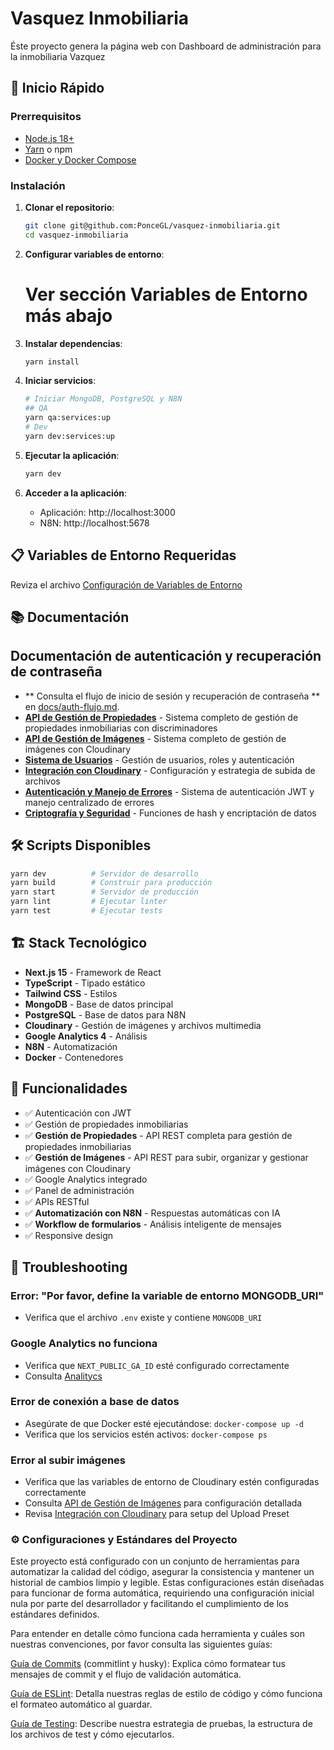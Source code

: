 # Vasquez Inmobiliaria

Éste proyecto genera la página web con Dashboard de administración para la inmobiliaria Vazquez

## 🚀 Inicio Rápido

### Prerrequisitos

- [Node.js 18+](https://nodejs.org/es/)
- [Yarn](https://classic.yarnpkg.com/lang/en/docs/install/#mac-stable) o npm
- [Docker y Docker Compose](https://www.docker.com/)

### Instalación

1. **Clonar el repositorio**:

   ```bash
   git clone git@github.com:PonceGL/vasquez-inmobiliaria.git
   cd vasquez-inmobiliaria
   ```

2. **Configurar variables de entorno**:

   # Ver sección **Variables de Entorno** más abajo

3. **Instalar dependencias**:

   ```bash
   yarn install
   ```

4. **Iniciar servicios**:

   ```bash
   # Iniciar MongoDB, PostgreSQL y N8N
   ## QA 
   yarn qa:services:up
   # Dev
   yarn dev:services:up
   ```

5. **Ejecutar la aplicación**:

   ```bash
   yarn dev
   ```

6. **Acceder a la aplicación**:
   - Aplicación: http://localhost:3000
   - N8N: http://localhost:5678

## 📋 Variables de Entorno Requeridas

Reviza el archivo [Configuración de Variables de Entorno](/docs/git-crypt.md)

## 📚 Documentación

## Documentación de autenticación y recuperación de contraseña

- ** Consulta el flujo de inicio de sesión y recuperación de contraseña ** en [docs/auth-flujo.md](docs/auth-flujo.md).
- **[API de Gestión de Propiedades](/docs/api-flows/property-api.md)** - Sistema completo de gestión de propiedades inmobiliarias con discriminadores
- **[API de Gestión de Imágenes](/docs/api-flows/api-images.md)** - Sistema completo de gestión de imágenes con Cloudinary
- **[Sistema de Usuarios](/docs/api-flows/api-users.md)** - Gestión de usuarios, roles y autenticación
- **[Integración con Cloudinary](/docs/api-flows/cloudinary.md)** - Configuración y estrategia de subida de archivos
- **[Autenticación y Manejo de Errores](/docs/api-flows/api-images.md)** - Sistema de autenticación JWT y manejo centralizado de errores
- **[Criptografía y Seguridad](/docs/api-flows/encryption.md)** - Funciones de hash y encriptación de datos

## 🛠️ Scripts Disponibles

```bash
yarn dev          # Servidor de desarrollo
yarn build        # Construir para producción
yarn start        # Servidor de producción
yarn lint         # Ejecutar linter
yarn test         # Ejecutar tests
```

## 🏗️ Stack Tecnológico

- **Next.js 15** - Framework de React
- **TypeScript** - Tipado estático
- **Tailwind CSS** - Estilos
- **MongoDB** - Base de datos principal
- **PostgreSQL** - Base de datos para N8N
- **Cloudinary** - Gestión de imágenes y archivos multimedia
- **Google Analytics 4** - Análisis
- **N8N** - Automatización
- **Docker** - Contenedores

## 🔧 Funcionalidades

- ✅ Autenticación con JWT
- ✅ Gestión de propiedades inmobiliarias
- ✅ **Gestión de Propiedades** - API REST completa para gestión de propiedades inmobiliarias
- ✅ **Gestión de Imágenes** - API REST para subir, organizar y gestionar imágenes con Cloudinary
- ✅ Google Analytics integrado
- ✅ Panel de administración
- ✅ APIs RESTful
- ✅ **Automatización con N8N** - Respuestas automáticas con IA
- ✅ **Workflow de formularios** - Análisis inteligente de mensajes
- ✅ Responsive design

## 🐛 Troubleshooting

### Error: "Por favor, define la variable de entorno MONGODB_URI"

- Verifica que el archivo `.env` existe y contiene `MONGODB_URI`

### Google Analytics no funciona

- Verifica que `NEXT_PUBLIC_GA_ID` esté configurado correctamente
- Consulta [Analitycs](/docs/Analitycs.md)

### Error de conexión a base de datos

- Asegúrate de que Docker esté ejecutándose: `docker-compose up -d`
- Verifica que los servicios estén activos: `docker-compose ps`

### Error al subir imágenes

- Verifica que las variables de entorno de Cloudinary estén configuradas correctamente
- Consulta [API de Gestión de Imágenes](/docs/api-flows/api-images.md) para configuración detallada
- Revisa [Integración con Cloudinary](/docs/api-flows/cloudinary.md) para setup del Upload Preset

### ⚙️ Configuraciones y Estándares del Proyecto

Este proyecto está configurado con un conjunto de herramientas para automatizar la calidad del código, asegurar la consistencia y mantener un historial de cambios limpio y legible. Estas configuraciones están diseñadas para funcionar de forma automática, requiriendo una configuración inicial nula por parte del desarrollador y facilitando el cumplimiento de los estándares definidos.

Para entender en detalle cómo funciona cada herramienta y cuáles son nuestras convenciones, por favor consulta las siguientes guías:

[Guía de Commits](/docs/commits.md) (commitlint y husky): Explica cómo formatear tus mensajes de commit y el flujo de validación automática.

[Guía de ESLint](/docs/eslint.md): Detalla nuestras reglas de estilo de código y cómo funciona el formateo automático al guardar.

[Guía de Testing](/docs/testing.md): Describe nuestra estrategia de pruebas, la estructura de los archivos de test y cómo ejecutarlos.
